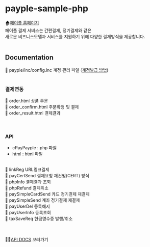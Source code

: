 # payple-sample-php

🏠[페이플 홈페이지](https://www.payple.kr/)<br>
페이플 결제 서비스는 간편결제, 정기결제와 같은 <br>
새로운 비즈니스모델과 서비스를 지원하기 위해 다양한 결제방식을 제공합니다.
<br><br>

## Documentation

📂 payple/inc/config.inc 계정 관리 파일 ([계정발급 방법](https://developer.payple.kr/quick/account))<br>
<br>
### 결제연동
📂 order.html             상품 주문<br>
📂 order_confirm.html     주문확정 및 결제<br>
📂 order_result.html      결제결과<br>
<br><br>
### API
- cPayPayple : php 파일
- html : html 파일
</br>
📂 linkReg           URL링크결제<br>
📂 payCertSend       결제요청 재컨펌(CERT) 방식<br>
📂 phpInfo           결제결과 조회<br> 
📂 phpRefund         결제취소<br>
📂 paySimpleCardSend 카드 정기결제 재결제<br>
📂 paySimpleSend     계좌 정기결제 재결제<br>
📂 payUserDel        등록해지<br>
📂 payUserInfo       등록조회<br>
📂 taxSaveReq        현금영수증 발행/취소<br>

<br><br>
🙋‍♀️[API DOCS](https://developer.payple.kr/) 보러가기
